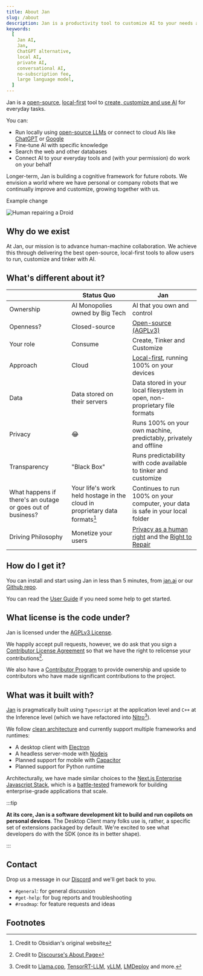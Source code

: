 ```yaml
---
title: About Jan
slug: /about
description: Jan is a productivity tool to customize AI to your needs and workflows.
keywords:
  [
    Jan AI,
    Jan,
    ChatGPT alternative,
    local AI,
    private AI,
    conversational AI,
    no-subscription fee,
    large language model,
  ]
---
```


Jan is a [open-source](https://en.wikipedia.org/wiki/Open_source), [local-first](https://www.inkandswitch.com/local-first/) tool to [create, customize and use AI](https://www.gatesnotes.com/AI-agents) for everyday tasks.

You can:

- Run locally using [open-source LLMs](https://huggingface.co/models?pipeline_tag=text-generation) or connect to cloud AIs like [ChatGPT](https://openai.com/blog/openai-api) or [Google](https://ai.google.dev/)
- Fine-tune AI with specific knowledge
- Search the web and other databases
- Connect AI to your everyday tools and (with your permission) do work on your behalf

Longer-term, Jan is building a cognitive framework for future robots. We envision a world where we have personal or company robots that we continually improve and customize, growing together with us.

Example change

![Human repairing a Droid](/img/star-wars-droids.png)

## Why do we exist

At Jan, our mission is to advance human-machine collaboration. We achieve this through delivering the best open-source, local-first tools to allow users to run, customize and tinker with AI.

## What's different about it?

|                                                            | Status Quo                                                                 | Jan                                                                                                                           |
| ---------------------------------------------------------- | -------------------------------------------------------------------------- | ----------------------------------------------------------------------------------------------------------------------------- |
| Ownership                                                  | AI Monopolies owned by Big Tech                                            | AI that you own and control                                                                                                   |
| Openness?                                                  | Closed-source                                                              | [Open-source (AGPLv3)](https://github.com/janhq/jan/blob/main/LICENSE)                                                        |
| Your role                                                  | Consume                                                                    | Create, Tinker and Customize                                                                                                  |
| Approach                                                   | Cloud                                                                      | [Local-first](https://www.inkandswitch.com/local-first/), running 100% on your devices                                        |
| Data                                                       | Data stored on their servers                                               | Data stored in your local filesystem in open, non-proprietary file formats                                                    |
| Privacy                                                    | 😂                                                                         | Runs 100% on your own machine, predictably, privately and offline                                                             |
| Transparency                                               | "Black Box"                                                                | Runs predictability with code available to tinker and customize                                                               |
| What happens if there's an outage or goes out of business? | Your life's work held hostage in the cloud in proprietary data formats[^1] | Continues to run 100% on your computer, your data is safe in your local folder                                                |
| Driving Philosophy                                         | Monetize your users                                                        | [Privacy as a human right](https://en.wikipedia.org/wiki/Right_to_privacy) and the [Right to Repair](https://www.repair.org/) |

## How do I get it?

You can install and start using Jan in less than 5 minutes, from [jan.ai](https://jan.ai) or our [Github repo](https://github.com/janhq/jan).

You can read the [User Guide](/docs/user-guide) if you need some help to get started.

## What license is the code under?

Jan is licensed under the [AGPLv3 License](https://github.com/janhq/jan/blob/main/LICENSE).

We happily accept pull requests, however, we do ask that you sign a [Contributor License Agreement](https://en.wikipedia.org/wiki/Contributor_License_Agreement) so that we have the right to relicense your contributions[^2].

We also have a [Contributor Program](/docs/team/contributor-program) to provide ownership and upside to contributors who have made significant contributions to the project.

## What was it built with?

[Jan](https://github.com/janhq/jan) is pragmatically built using `Typescript` at the application level and `C++` at the Inference level (which we have refactored into [Nitro](https://nitro.jan.ai)[^3]).

We follow [clean architecture](https://blog.cleancoder.com/uncle-bob/2012/08/13/the-clean-architecture.html) and currently support multiple frameworks and runtimes:

- A desktop client with [Electron](https://www.electronjs.org/)
- A headless server-mode with [Nodejs](https://nodejs.org/en)
- Planned support for mobile with [Capacitor](https://capacitorjs.com/)
- Planned support for Python runtime

Architecturally, we have made similar choices to the [Next.js Enterprise Javascript Stack](https://vercel.com/templates/next.js/nextjs-enterprise-boilerplate), which is a [battle-tested](https://nextjs.org/showcase/enterprise) framework for building enterprise-grade applications that scale.

:::tip

**At its core, Jan is a software development kit to build and run copilots on personal devices**. The Desktop Client many folks use is, rather, a specific set of extensions packaged by default. We're excited to see what developers do with the SDK (once its in better shape).

:::

## Contact

Drop us a message in our [Discord](https://discord.gg/af6SaTdzpx) and we'll get back to you.

- `#general`: for general discussion
- `#get-help`: for bug reports and troubleshooting
- `#roadmap`: for feature requests and ideas

## Footnotes

[^1]: Credit to Obsidian's original website
[^2]: Credit to [Discourse's About Page](https://www.discourse.org/about)
[^3]: Credit to [Llama.cpp](https://github.com/ggerganov/llama.cpp), [TensorRT-LLM](https://github.com/NVIDIA/TensorRT-LLM), [vLLM](https://github.com/vllm-project/vllm), [LMDeploy](https://github.com/InternLM/lmdeploy) and more.
